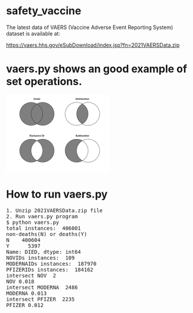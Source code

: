 # safety_vaccine

The latest data of VAERS (Vaccine Adverse Event Reporting System) dataset is 
available at:

https://vaers.hhs.gov/eSubDownload/index.jsp?fn=2021VAERSData.zip

# vaers.py shows an good example of set operations.

<img src="set.png" width=280 height=210 >

# How to run vaers.py

<pre>
1. Unzip 2021VAERSData.zip file
2. Run vaers.py program
$ python vaers.py
total instances:  406001
non-deaths(N) or deaths(Y)
N    400604
Y      5397
Name: DIED, dtype: int64
NOVIDs instances:  109
MODERNAIDs instances:  187970
PFIZERIDs instances:  184162
intersect NOV  2
NOV 0.018
intersect MODERNA  2486
MODERNA 0.013
intersect PFIZER  2235
PFIZER 0.012
</pre>


